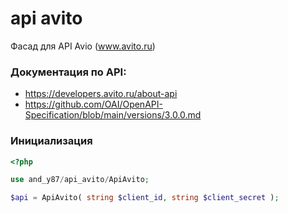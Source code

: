 # api avito
Фасад для API Avio (www.avito.ru)

### Документация по API: 
 - https://developers.avito.ru/about-api
 - https://github.com/OAI/OpenAPI-Specification/blob/main/versions/3.0.0.md


### Инициализация
```php
<?php

use and_y87/api_avito/ApiAvito;

$api = ApiAvito( string $client_id, string $client_secret );

```
